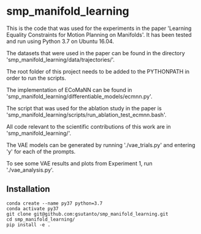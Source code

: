 # smp_manifold_learning
This is the code that was used for the experiments in the paper 'Learning Equality Constraints for Motion Planning on Manifolds'. It has been tested and run using Python 3.7 on Ubuntu 16.04.

The datasets that were used in the paper can be found in the directory 'smp_manifold_learning/data/trajectories/'.

The root folder of this project needs to be added to the PYTHONPATH in order to run the scripts.

The implementation of ECoMaNN can be found in 'smp_manifold_learning/differentiable_models/ecmnn.py'.

The script that was used for the ablation study in the paper is 'smp_manifold_learning/scripts/run_ablation_test_ecmnn.bash'.

All code relevant to the scientific contributions of this work are in 'smp_manifold_learning/'.

The VAE models can be generated by running './vae_trials.py' and entering 'y' for each of the prompts.

To see some VAE results and plots from Experiment 1, run './vae_analysis.py'.

## Installation
```
conda create --name py37 python=3.7
conda activate py37
git clone git@github.com:gsutanto/smp_manifold_learning.git
cd smp_manifold_learning/
pip install -e .
```
